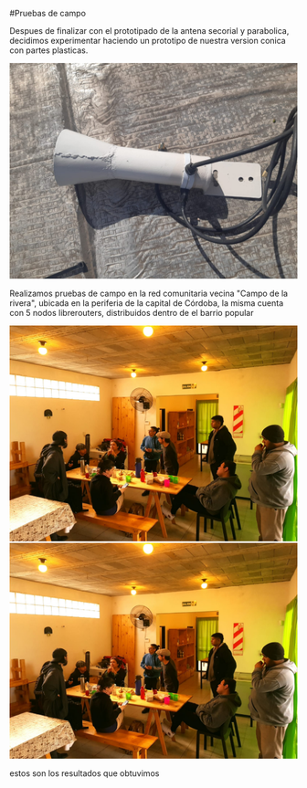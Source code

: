 

#Pruebas de campo

Despues de finalizar con el prototipado de la antena secorial y parabolica, decidimos experimentar haciendo un prototipo de nuestra version conica con partes plasticas.


![](images/1-antena-conica.jpg)



Realizamos pruebas de campo en la red comunitaria vecina "Campo de la rivera", ubicada en la periferia de la capital de Córdoba, la misma cuenta con 5 nodos librerouters, distribuidos dentro de el barrio popular 


![](images/2-juntada-inicial.jpg)
![](images/3-juntada-inicial.jpg)







estos son los resultados que obtuvimos 